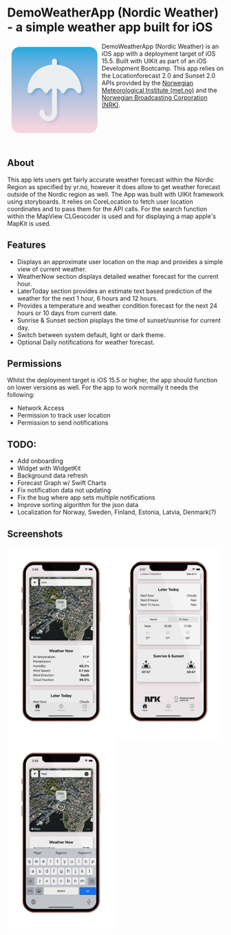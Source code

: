 # DemoWeatherApp (Nordic Weather) - a simple weather app built for iOS

<img src="/Readme/NordicWeather.png" align="left"
width="200" hspace="10" vspace="10">

DemoWeatherApp (Nordic Weather) is an iOS app with a deployment target of iOS 15.5.
Built with UIKit as part of an iOS Development Bootcamp.
This app relies on the Locationforecast 2.0 and Sunset 2.0 APIs provided by the [Norwegian Meteorological Institute (met.no)](https://www.met.no/) and the [Norwegian Broadcasting Corporation (NRK)](https://www.nrk.no/).<br/><br/><br/><br/><br/><br/>

## About
This app lets users get fairly accurate weather forecast within the Nordic Region as specified by yr.no, however it does allow to get weather forecast outside of the Nordic region as well.
The App was built with UIKit framework using storyboards. It relies on CoreLocation to fetch user location coordinates and to pass them for the API calls. For the search function within the MapView CLGeocoder is used and for displaying a map apple's MapKit is used.

## Features
- Displays an approximate user location on the map and provides a simple view of current weather.
- WeatherNow section displays detailed weather forecast for the current hour.
- LaterToday section provides an estimate text based prediction of the weather for the next 1 hour, 6 hours and 12 hours.
- Provides a temperature and weather condition forecast for the next 24 hours or 10 days from current date.
- Sunrise & Sunset section pisplays the time of sunset/sunrise for current day.
- Switch between system default, light or dark theme.
- Optional Daily notifications for weather forecast.

## Permissions
Whilst the deployment target is iOS 15.5 or higher, the app should function on lower versions as well.
For the app to work normally it needs the following:
- Network Access
- Permission to track user location
- Permission to send notifications

## TODO:
- Add onboarding
- Widget with WidgetKit
- Background data refresh
- Forecast Graph w/ Swift Charts
- Fix notification data not updating
- Fix the bug where app sets multiple notifications
- Improve sorting algorithm for the json data
- Localization for Norway, Sweden, Finland, Estonia, Latvia, Denmark(?)

## Screenshots
<img src="/Readme/WeatherApp001.png" align="left"
width="250">
<img src="/Readme/WeatherApp002.png" align="left"
width="250">
<img src="/Readme/WeatherApp003.png" align="left"
width="250">
